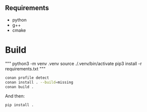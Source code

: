 ## Requirements

* python
* g++
* cmake

# Build

"""
python3 -m venv .venv
source ./.venv/bin/activate
pip3 install -r requirements.txt
"""

``` bash
conan profile detect
conan install . --build=missing
conan build .

```
And then:

```bash
pip install .
```
